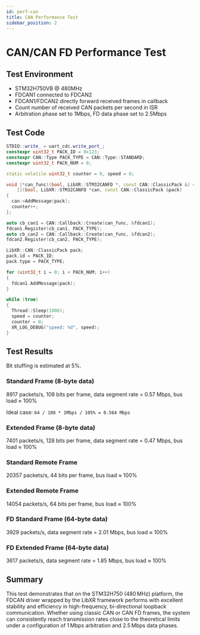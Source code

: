 ```yaml
---
id: perf-can
title: CAN Performance Test
sidebar_position: 2
---
```


# CAN/CAN FD Performance Test

## Test Environment

* STM32H750VB @ 480MHz
* FDCAN1 connected to FDCAN2
* FDCAN1/FDCAN2 directly forward received frames in callback
* Count number of received CAN packets per second in ISR
* Arbitration phase set to 1Mbps, FD data phase set to 2.5Mbps

## Test Code

```cpp
STDIO::write_ = uart_cdc.write_port_;
constexpr uint32_t PACK_ID = 0x123;
constexpr CAN::Type PACK_TYPE = CAN::Type::STANDARD;
constexpr uint32_t PACK_NUM = 8;

static volatile uint32_t counter = 0, speed = 0;

void (*can_func)(bool, LibXR::STM32CANFD *, const CAN::ClassicPack &) =
    [](bool, LibXR::STM32CANFD *can, const CAN::ClassicPack &pack)
{
  can->AddMessage(pack);
  counter++;
};

auto cb_can1 = CAN::Callback::Create(can_func, &fdcan1);
fdcan1.Register(cb_can1, PACK_TYPE);
auto cb_can2 = CAN::Callback::Create(can_func, &fdcan2);
fdcan2.Register(cb_can2, PACK_TYPE);

LibXR::CAN::ClassicPack pack;
pack.id = PACK_ID;
pack.type = PACK_TYPE;

for (uint32_t i = 0; i < PACK_NUM; i++)
{
  fdcan1.AddMessage(pack);
}

while (true)
{
  Thread::Sleep(1000);
  speed = counter;
  counter = 0;
  XR_LOG_DEBUG("speed: %d", speed);
}
```

## Test Results

Bit stuffing is estimated at 5%.

### Standard Frame (8-byte data)

8917 packets/s, 108 bits per frame, data segment rate = 0.57 Mbps, bus load ≈ 100%

Ideal case: `64 / 108 * 1Mbps / 105% = 0.564 Mbps`

### Extended Frame (8-byte data)

7401 packets/s, 128 bits per frame, data segment rate = 0.47 Mbps, bus load ≈ 100%

### Standard Remote Frame

20357 packets/s, 44 bits per frame, bus load ≈ 100%

### Extended Remote Frame

14054 packets/s, 64 bits per frame, bus load ≈ 100%

### FD Standard Frame (64-byte data)

3929 packets/s, data segment rate = 2.01 Mbps, bus load ≈ 100%

### FD Extended Frame (64-byte data)

3617 packets/s, data segment rate = 1.85 Mbps, bus load ≈ 100%

## Summary

This test demonstrates that on the STM32H750 (480 MHz) platform, the FDCAN driver wrapped by the LibXR framework performs with excellent stability and efficiency in high-frequency, bi-directional loopback communication. Whether using classic CAN or CAN FD frames, the system can consistently reach transmission rates close to the theoretical limits under a configuration of 1 Mbps arbitration and 2.5 Mbps data phases.
